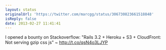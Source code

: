 ```yaml
---
layout: status
originalUrl: 'https://twitter.com/marcgg/status/306730823661518848'
isReply: false
date: 2013-02-27 11:41:41
---
```


I opened a bounty on Stackoverflow: "Rails 3.2 + Heroku + S3 + CloudFront: Not serving gzip css js" ~ http://t.co/qsN4o3LJYP
